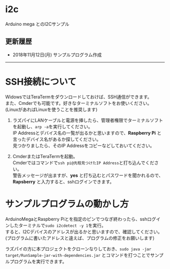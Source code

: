 # i2c
Arduino mega とのI2Cサンプル


## 更新履歴
- 2018年11月12日(月) サンプルプログラム作成

----

# SSH接続について
WidowsではTeraTermをダウンロードしておけば、SSH通信ができます。<br>
また、Cmderでも可能です。好きなターミナルソフトをお使いください。<br>
(LinuxがあればLinuxを使うことを推奨します)

1. ラズパイにLANケーブルと電源を挿したら、管理者権限でターミナルソフトを起動し、`arp -a`を実行してください。<br>
IP Addressとデバイス名の一覧が出るかと思いますので、**Raspberry Pi** と言ったデバイス名があるか探してください。<br>
見つかりましたら、そのIP Addressをコピーなどしておいてください。

2. CmderまたはTeraTermを起動。<br>
Cmderではコマンドで`ssh pi@先程見つけたIP Address`と打ち込んでください。<br>
警告メッセージが出ますが、**yes** と打ち込むとパスワードを聞かれるので、**Rapsberry** と入力すると、sshログインできます。

# サンプルプログラムの動かし方
ArduinoMegaとRaspberry Piとを指定のピンでつなぎ終わったら、sshログインしたターミナルで`sudo i2cdetect -y 1`を実行。<br>
すると、I2Cデバイスのアドレスが出るかと思いますので、確認してください。(プログラムに書いたアドレスと違えば、プログラムの修正をお願いします)<br>

ラズパイの方に本プロジェクトをクローンなりしておき、`sudo java -jar  target/RunSample-jar-with-dependencies.jar` とコマンドを打つことでサンプルプログラムを実行できます。

